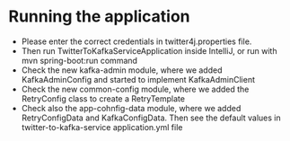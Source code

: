 # Running the application
- Please enter the correct credentials in twitter4j.properties file.
- Then run TwitterToKafkaServiceApplication inside IntelliJ, or run with mvn spring-boot:run command
- Check the new kafka-admin module, where we added KafkaAdminConfig and started to implement KafkaAdminClient
- Check the new common-config module, where we added the RetryConfig class to create a RetryTemplate
- Check also the app-cohnfig-data module, where we added RetryConfigData and KafkaConfigData. Then see the default values in twitter-to-kafka-service application.yml file